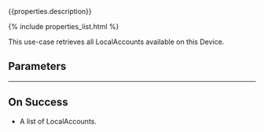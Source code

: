 {{properties.description}}

{% include properties_list.html %}

This use-case retrieves all LocalAccounts available on this Device.

## Parameters

---

## On Success

- A list of LocalAccounts.
